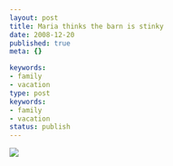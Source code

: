 ```yaml
---
layout: post
title: Maria thinks the barn is stinky
date: 2008-12-20
published: true
meta: {}

keywords:
- family
- vacation
type: post
keywords:
- family
- vacation
status: publish
---
```



![](http://media.eick.us/2011/05/197923841_3a2346aabb.jpg)

